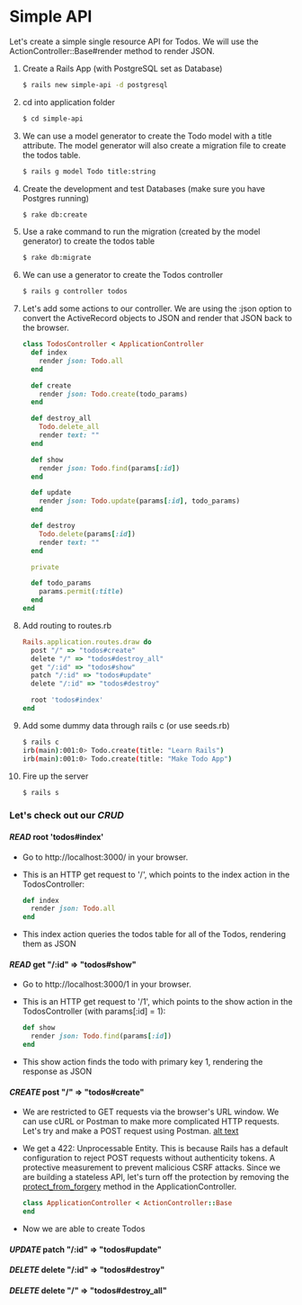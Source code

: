 # Simple API

Let's create a simple single resource API for Todos. We will use the ActionController::Base#render method to render JSON.

1. Create a Rails App (with PostgreSQL set as Database)

    ```bash
    $ rails new simple-api -d postgresql
    ```
2. cd into application folder

    ```bash
    $ cd simple-api
    ```
3. We can use a model generator to create the Todo model with a title attribute. The model generator will also create a migration file to create the todos table.

    ```bash
    $ rails g model Todo title:string
    ```
4. Create the development and test Databases (make sure you have Postgres running)

    ```bash
    $ rake db:create
    ```
5. Use a rake command to run the migration (created by the model generator) to create the todos table

    ```bash
    $ rake db:migrate
    ```
6. We can use a generator to create the Todos controller

    ```bash
    $ rails g controller todos
    ```
7. Let's add some actions to our controller. We are using the :json option to convert the ActiveRecord objects to JSON and render that JSON back to the browser.

    ```ruby
    class TodosController < ApplicationController
      def index
        render json: Todo.all
      end

      def create
        render json: Todo.create(todo_params)
      end

      def destroy_all
        Todo.delete_all
        render text: ""
      end

      def show
        render json: Todo.find(params[:id])
      end

      def update
        render json: Todo.update(params[:id], todo_params)
      end

      def destroy
        Todo.delete(params[:id])
        render text: ""
      end

      private

      def todo_params
        params.permit(:title)
      end
    end
    ```
8. Add routing to routes.rb

    ```ruby
    Rails.application.routes.draw do
      post "/" => "todos#create"
      delete "/" => "todos#destroy_all"
      get "/:id" => "todos#show"
      patch "/:id" => "todos#update"
      delete "/:id" => "todos#destroy"

      root 'todos#index'
    end
    ```
9. Add some dummy data through rails c (or use seeds.rb)

    ```bash
    $ rails c
    irb(main):001:0> Todo.create(title: "Learn Rails")
    irb(main):001:0> Todo.create(title: "Make Todo App")
    ```
10. Fire up the server

    ```bash
    $ rails s
    ```

### Let's check out our ***CRUD***

#### ***READ*** root 'todos#index'

* Go to http://localhost:3000/ in your browser.
* This is an HTTP get request to '/', which points to the index action in the TodosController:

    ```ruby
    def index
      render json: Todo.all
    end
    ```
* This index action queries the todos table for all of the Todos, rendering them as JSON

#### ***READ*** get "/:id" => "todos#show"

* Go to http://localhost:3000/1 in your browser.
* This is an HTTP get request to '/1', which points to the show action in the TodosController (with params[:id] = 1):

    ```ruby
    def show
      render json: Todo.find(params[:id])
    end
    ```
* This show action finds the todo with primary key 1, rendering the response as JSON

#### ***CREATE*** post "/" => "todos#create"

* We are restricted to GET requests via the browser's URL window. We can use cURL or Postman to make more complicated HTTP requests. Let's try and make a POST request using Postman.
    [alt text]( postman2.png "POSTMAN")
* We get a 422: Unprocessable Entity. This is because Rails has a default configuration to reject POST requests without authenticity tokens. A protective measurement to prevent malicious CSRF attacks. Since we are building a stateless API, let's turn off the protection by removing the [protect_from_forgery](http://api.rubyonrails.org/classes/ActionController/RequestForgeryProtection.html) method in the ApplicationController.

    ```ruby
    class ApplicationController < ActionController::Base
    end
    ```
* Now we are able to create Todos

#### ***UPDATE*** patch "/:id" => "todos#update"

#### ***DELETE*** delete "/:id" => "todos#destroy"

#### ***DELETE*** delete "/" => "todos#destroy_all"
